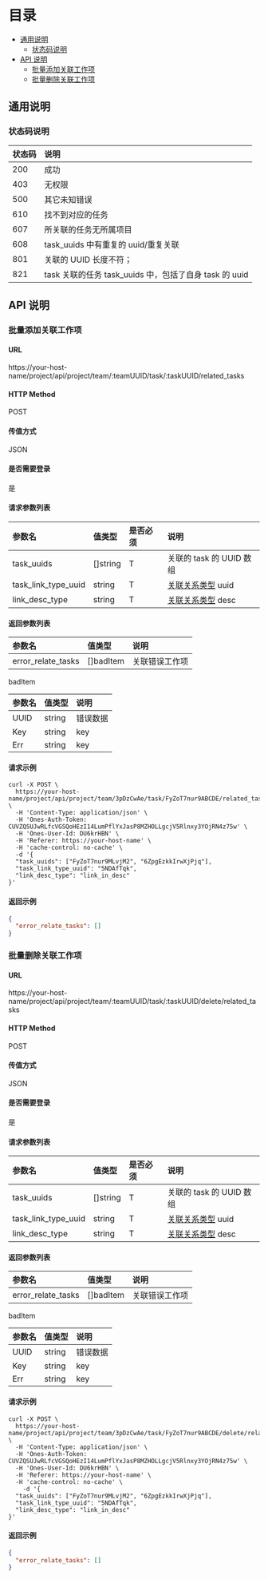 # 目录

- [通用说明](#通用说明)
  - [状态码说明](#状态码说明)
- [API 说明](#api-说明)
  - [批量添加关联工作项](#批量添加关联工作项)
  - [批量删除关联工作项](#批量删除关联工作项)

## 通用说明

### 状态码说明

| 状态码 | 说明                                                   |
| :----- | :----------------------------------------------------- |
| 200    | 成功                                                   |
| 403    | 无权限                                                 |
| 500    | 其它未知错误                                           |
| 610    | 找不到对应的任务                                       |
| 607    | 所关联的任务无所属项目                                 |
| 608    | task_uuids 中有重复的 uuid/重复关联                    |
| 801    | 关联的 UUID 长度不符；                                 |
| 821    | task 关联的任务 task_uuids 中，包括了自身 task 的 uuid |

## API 说明

### 批量添加关联工作项

#### URL

https://your-host-name/project/api/project/team/:teamUUID/task/:taskUUID/related_tasks

#### HTTP Method

POST

#### 传值方式

JSON

#### 是否需要登录

是

#### 请求参数列表

| 参数名              | 值类型   | 是否必须 | 说明                                                                            |
| :------------------ | :------- | :------- | :------------------------------------------------------------------------------ |
| task_uuids          | []string | T        | 关联的 task 的 UUID 数组                                                        |
| task_link_type_uuid | string   | T        | [关联关系类型](../../item/task_link_type/task_link_type.md#task_link_type) uuid |
| link_desc_type      | string   | T        | [关联关系类型](../../item/task_link_type/task_link_type.md#task_link_type) desc |

#### 返回参数列表

| 参数名             | 值类型    | 说明           |
| :----------------- | :-------- | :------------- |
| error_relate_tasks | []badItem | 关联错误工作项 |

badItem

| 参数名 | 值类型 | 说明     |
| :----- | :----- | :------- |
| UUID   | string | 错误数据 |
| Key    | string | key      |
| Err    | string | key      |

#### 请求示例

```curl
curl -X POST \
  https://your-host-name/project/api/project/team/3pDzCwAe/task/FyZoT7nur9ABCDE/related_tasks \
  -H 'Content-Type: application/json' \
  -H 'Ones-Auth-Token: CUVZQSUJwRLfcVGSQoHEzI14LumPflYxJasP8MZHOLLgcjV5Rlnxy3YOjRN4z75w' \
  -H 'Ones-User-Id: DU6krHBN' \
  -H 'Referer: https://your-host-name' \
  -H 'cache-control: no-cache' \
  -d '{
  "task_uuids": ["FyZoT7nur9MLvjM2", "6ZpgEzkkIrwXjPjq"],
  "task_link_type_uuid": "5NDAfTqk",
  "link_desc_type": "link_in_desc"
}'
```

#### 返回示例

```json
{
  "error_relate_tasks": []
}
```

### 批量删除关联工作项

#### URL

https://your-host-name/project/api/project/team/:teamUUID/task/:taskUUID/delete/related_tasks

#### HTTP Method

POST

#### 传值方式

JSON

#### 是否需要登录

是

#### 请求参数列表

| 参数名              | 值类型   | 是否必须 | 说明                                                                            |
| :------------------ | :------- | :------- | :------------------------------------------------------------------------------ |
| task_uuids          | []string | T        | 关联的 task 的 UUID 数组                                                        |
| task_link_type_uuid | string   | T        | [关联关系类型](../../item/task_link_type/task_link_type.md#task_link_type) uuid |
| link_desc_type      | string   | T        | [关联关系类型](../../item/task_link_type/task_link_type.md#task_link_type) desc |

#### 返回参数列表

| 参数名             | 值类型    | 说明           |
| :----------------- | :-------- | :------------- |
| error_relate_tasks | []badItem | 关联错误工作项 |

badItem

| 参数名 | 值类型 | 说明     |
| :----- | :----- | :------- |
| UUID   | string | 错误数据 |
| Key    | string | key      |
| Err    | string | key      |

#### 请求示例

```curl
curl -X POST \
  https://your-host-name/project/api/project/team/3pDzCwAe/task/FyZoT7nur9ABCDE/delete/related_tasks \
  -H 'Content-Type: application/json' \
  -H 'Ones-Auth-Token: CUVZQSUJwRLfcVGSQoHEzI14LumPflYxJasP8MZHOLLgcjV5Rlnxy3YOjRN4z75w' \
  -H 'Ones-User-Id: DU6krHBN' \
  -H 'Referer: https://your-host-name' \
  -H 'cache-control: no-cache' \
	-d '{
  "task_uuids": ["FyZoT7nur9MLvjM2", "6ZpgEzkkIrwXjPjq"],
  "task_link_type_uuid": "5NDAfTqk",
  "link_desc_type": "link_in_desc"
}'
```

#### 返回示例

```json
{
  "error_relate_tasks": []
}
```
